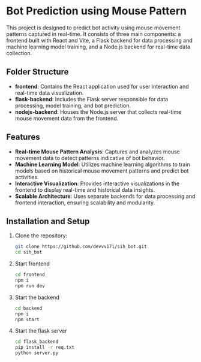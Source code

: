 # Bot Prediction using Mouse Pattern

This project is designed to predict bot activity using mouse movement patterns captured in real-time. It consists of three main components: a frontend built with React and Vite, a Flask backend for data processing and machine learning model training, and a Node.js backend for real-time data collection.

## Folder Structure

- **frontend**: Contains the React application used for user interaction and real-time data visualization.
- **flask-backend**: Includes the Flask server responsible for data processing, model training, and bot prediction.
- **nodejs-backend**: Houses the Node.js server that collects real-time mouse movement data from the frontend.

## Features

- **Real-time Mouse Pattern Analysis**: Captures and analyzes mouse movement data to detect patterns indicative of bot behavior.
- **Machine Learning Model**: Utilizes machine learning algorithms to train models based on historical mouse movement patterns and predict bot activities.
- **Interactive Visualization**: Provides interactive visualizations in the frontend to display real-time and historical data insights.
- **Scalable Architecture**: Uses separate backends for data processing and frontend interaction, ensuring scalability and modularity.

## Installation and Setup

1. Clone the repository:
   ```bash
   git clone https://github.com/devvv17i/sih_bot.git
   cd sih_bot
   ```

2. Start frontend
   ```bash
   cd frontend
   npm i
   npm run dev
   ```

3. Start the backend
   ```bash
   cd backend
   npm i
   npm start
   ```

4. Start the flask server
   ```bash
   cd flask_backend
   pip install -r req.txt
   python server.py
   ```
   
